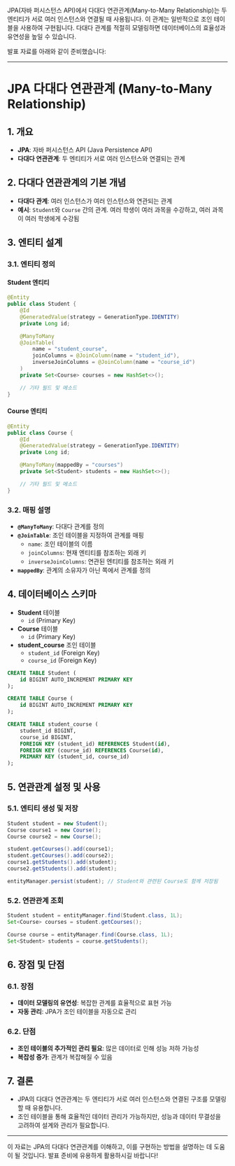 JPA(자바 퍼시스턴스 API)에서 다대다 연관관계(Many-to-Many Relationship)는 두 엔티티가 서로 여러 인스턴스와 연결될 때 사용됩니다. 이 관계는 일반적으로 조인 테이블을 사용하여 구현됩니다. 다대다 관계를 적절히 모델링하면 데이터베이스의 효율성과 유연성을 높일 수 있습니다.

발표 자료를 아래와 같이 준비했습니다:

---

# JPA 다대다 연관관계 (Many-to-Many Relationship)

## 1. 개요

- **JPA**: 자바 퍼시스턴스 API (Java Persistence API)
- **다대다 연관관계**: 두 엔티티가 서로 여러 인스턴스와 연결되는 관계

## 2. 다대다 연관관계의 기본 개념

- **다대다 관계**: 여러 인스턴스가 여러 인스턴스와 연관되는 관계
- **예시**: `Student`와 `Course` 간의 관계. 여러 학생이 여러 과목을 수강하고, 여러 과목이 여러 학생에게 수강됨

## 3. 엔티티 설계

### 3.1. 엔티티 정의

#### Student 엔티티

```java
@Entity
public class Student {
    @Id
    @GeneratedValue(strategy = GenerationType.IDENTITY)
    private Long id;

    @ManyToMany
    @JoinTable(
        name = "student_course",
        joinColumns = @JoinColumn(name = "student_id"),
        inverseJoinColumns = @JoinColumn(name = "course_id")
    )
    private Set<Course> courses = new HashSet<>();

    // 기타 필드 및 메소드
}
```

#### Course 엔티티

```java
@Entity
public class Course {
    @Id
    @GeneratedValue(strategy = GenerationType.IDENTITY)
    private Long id;

    @ManyToMany(mappedBy = "courses")
    private Set<Student> students = new HashSet<>();

    // 기타 필드 및 메소드
}
```

### 3.2. 매핑 설명

- **`@ManyToMany`**: 다대다 관계를 정의
- **`@JoinTable`**: 조인 테이블을 지정하여 관계를 매핑
  - `name`: 조인 테이블의 이름
  - `joinColumns`: 현재 엔티티를 참조하는 외래 키
  - `inverseJoinColumns`: 연관된 엔티티를 참조하는 외래 키
- **`mappedBy`**: 관계의 소유자가 아닌 쪽에서 관계를 정의

## 4. 데이터베이스 스키마

- **Student** 테이블
  - `id` (Primary Key)
- **Course** 테이블
  - `id` (Primary Key)
- **student_course** 조인 테이블
  - `student_id` (Foreign Key)
  - `course_id` (Foreign Key)

```sql
CREATE TABLE Student (
    id BIGINT AUTO_INCREMENT PRIMARY KEY
);

CREATE TABLE Course (
    id BIGINT AUTO_INCREMENT PRIMARY KEY
);

CREATE TABLE student_course (
    student_id BIGINT,
    course_id BIGINT,
    FOREIGN KEY (student_id) REFERENCES Student(id),
    FOREIGN KEY (course_id) REFERENCES Course(id),
    PRIMARY KEY (student_id, course_id)
);
```

## 5. 연관관계 설정 및 사용

### 5.1. 엔티티 생성 및 저장

```java
Student student = new Student();
Course course1 = new Course();
Course course2 = new Course();

student.getCourses().add(course1);
student.getCourses().add(course2);
course1.getStudents().add(student);
course2.getStudents().add(student);

entityManager.persist(student); // Student와 관련된 Course도 함께 저장됨
```

### 5.2. 연관관계 조회

```java
Student student = entityManager.find(Student.class, 1L);
Set<Course> courses = student.getCourses();

Course course = entityManager.find(Course.class, 1L);
Set<Student> students = course.getStudents();
```

## 6. 장점 및 단점

### 6.1. 장점

- **데이터 모델링의 유연성**: 복잡한 관계를 효율적으로 표현 가능
- **자동 관리**: JPA가 조인 테이블을 자동으로 관리

### 6.2. 단점

- **조인 테이블의 추가적인 관리 필요**: 많은 데이터로 인해 성능 저하 가능성
- **복잡성 증가**: 관계가 복잡해질 수 있음

## 7. 결론

- JPA의 다대다 연관관계는 두 엔티티가 서로 여러 인스턴스와 연결된 구조를 모델링할 때 유용합니다.
- 조인 테이블을 통해 효율적인 데이터 관리가 가능하지만, 성능과 데이터 무결성을 고려하여 설계와 관리가 필요합니다.

---

이 자료는 JPA의 다대다 연관관계를 이해하고, 이를 구현하는 방법을 설명하는 데 도움이 될 것입니다. 발표 준비에 유용하게 활용하시길 바랍니다!